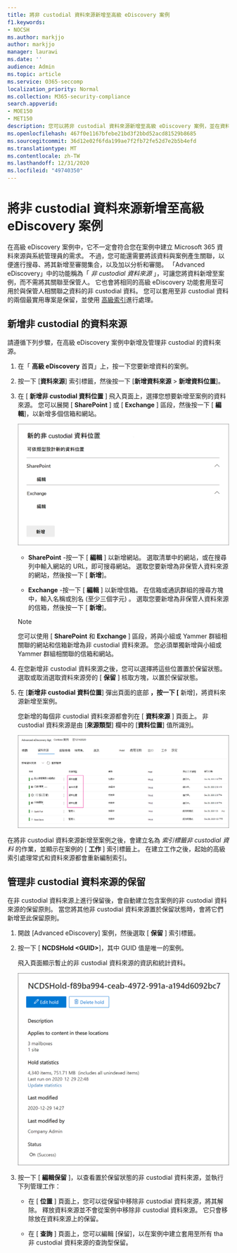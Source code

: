 ```yaml
---
title: 將非 custodial 資料來源新增至高級 eDiscovery 案例
f1.keywords:
- NOCSH
ms.author: markjjo
author: markjjo
manager: laurawi
ms.date: ''
audience: Admin
ms.topic: article
ms.service: O365-seccomp
localization_priority: Normal
ms.collection: M365-security-compliance
search.appverid:
- MOE150
- MET150
description: 您可以將非 custodial 資料來源新增至高級 eDiscovery 案例，並在資料來源上保留。 非 custodial 的資料來源是重新編制索引的，所以標示為已部分索引的任何內容都會重新處理，使其完全和快速可供搜尋。
ms.openlocfilehash: 467f0e1167bfebe21bd3f2bbd52acd81529b8685
ms.sourcegitcommit: 36d12e02f6fda199ae7f2fb72fe52d7e2b5b4efd
ms.translationtype: MT
ms.contentlocale: zh-TW
ms.lasthandoff: 12/31/2020
ms.locfileid: "49740350"
---
```

# <a name="add-non-custodial-data-sources-to-an-advanced-ediscovery-case"></a>將非 custodial 資料來源新增至高級 eDiscovery 案例

在高級 eDiscovery 案例中，它不一定會符合您在案例中建立 Microsoft 365 資料來源與系統管理員的需求。 不過，您可能還需要將該資料與案例產生關聯，以便進行搜尋、將其新增至審閱集合，以及加以分析和審閱。 「Advanced eDiscovery」中的功能稱為「 *非 custodial 資料來源* 」，可讓您將資料新增至案例，而不需將其關聯至保管人。 它也會將相同的高級 eDiscovery 功能套用至可用於與保管人相關聯之資料的非 custodial 資料。 您可以套用至非 custodial 資料的兩個最實用專案是保留，並使用 [高級索引](indexing-custodian-data.md)進行處理。

## <a name="add-a-non-custodial-data-source"></a>新增非 custodial 的資料來源

請遵循下列步驟，在高級 eDiscovery 案例中新增及管理非 custodial 的資料來源。

1. 在「 **高級 eDiscovery** 首頁」上，按一下您要新增資料的案例。

2. 按一下 [**資料來源**] 索引標籤，然後按一下 [**新增資料來源**  >  **新增資料位置**]。

3. 在 [ **新增非 custodial 資料位置** ] 飛入頁面上，選擇您想要新增至案例的資料來源。 您可以展開 [ **SharePoint** ] 或 [ **Exchange** ] 區段，然後按一下 [ **編輯**]，以新增多個信箱和網站。

   ![將 SharePoint 的網站和 Exchange 信箱新增為非 custodial 的資料來源](../media/NonCustodialDataSources1.png)

   - **SharePoint** -按一下 [ **編輯** ] 以新增網站。 選取清單中的網站，或在搜尋列中輸入網站的 URL，即可搜尋網站。 選取您要新增為非保管人資料來源的網站，然後按一下 [ **新增**]。

   - **Exchange** -按一下 [ **編輯** ] 以新增信箱。 在信箱或通訊群組的搜尋方塊中，輸入名稱或別名 (至少三個字元) 。 選取您要新增為非保管人資料來源的信箱，然後按一下 [ **新增**]。

   > [!NOTE]
   > 您可以使用 [ **SharePoint** 和 **Exchange** ] 區段，將與小組或 Yammer 群組相關聯的網站和信箱新增為非 custodial 資料來源。 您必須單獨新增與小組或 Yammer 群組相關聯的信箱和網站。

4. 在您新增非 custodial 資料來源之後，您可以選擇將這些位置置於保留狀態。 選取或取消選取資料來源旁的 [ **保留** ] 核取方塊，以置於保留狀態。

5. 在 [**新增非 custodial 資料位置**] 彈出頁面的底部 **，按一下 [** 新增]，將資料來源新增至案例。

   您新增的每個非 custodial 資料來源都會列在 [ **資料來源** ] 頁面上。 非 custodial 資料來源是由 [**來源類型**] 欄中的 [**資料位置**] 值所識別。

   ![[資料來源] 索引標籤上的非 custodial 資料來源](../media/NonCustodialDataSources2.png)

在將非 custodial 資料來源新增至案例之後，會建立名為 *索引標籤非 custodial 資料* 的作業，並顯示在案例的 [ **工作** ] 索引標籤上。 在建立工作之後，起始的高級索引處理常式和資料來源都會重新編制索引。

## <a name="manage-the-hold-for-non-custodial-data-sources"></a>管理非 custodial 資料來源的保留

在非 custodial 資料來源上進行保留後，會自動建立包含案例的非 custodial 資料來源的保留原則。 當您將其他非 custodial 資料來源置於保留狀態時，會將它們新增至此保留原則。

1. 開啟 [Advanced eDiscovery] 案例，然後選取 [ **保留** ] 索引標籤。

2. 按一下 [ **NCDSHold \<GUID\>**]，其中 GUID 值是唯一的案例。

   飛入頁面顯示暫止的非 custodial 資料來源的資訊和統計資料。

   ![[非 custodial 資料來源保留] 的飛出頁面會顯示 [統計資料]](../media/NonCustodialDataSourcesHoldFlyout.png)

3. 按一下 [ **編輯保留** ]，以查看置於保留狀態的非 custodial 資料來源，並執行下列管理工作：

   - 在 [ **位置** ] 頁面上，您可以從保留中移除非 custodial 資料來源，將其解除。 釋放資料來源並不會從案例中移除非 custodial 資料來源。 它只會移除放在資料來源上的保留。

   - 在 [ **查詢** ] 頁面上，您可以編輯 [保留]，以在案例中建立套用至所有 tha 非 custodial 資料來源的查詢型保留。
